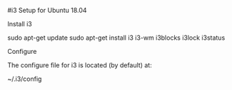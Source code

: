  
#i3 Setup for Ubuntu 18.04

Install i3

sudo apt-get update
sudo apt-get install i3 i3-wm i3blocks i3lock i3status 

Configure

The configure file for i3 is located (by default) at:

~/.i3/config
